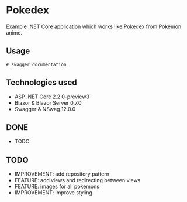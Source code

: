 # Pokedex
Example .NET Core application which works like Pokedex from Pokemon anime.

## Usage

```
# swagger documentation
```

## Technologies used

* ASP .NET Core 2.2.0-preview3
* Blazor & Blazor Server 0.7.0
* Swagger & NSwag 12.0.0

## DONE

* TODO

## TODO

* IMPROVEMENT: add repository pattern
* FEATURE: add views and redirecting between views
* FEATURE: images for all pokemons
* IMPROVEMENT: improve styling